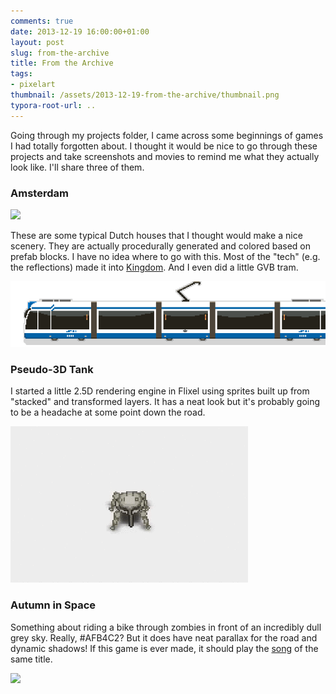 ```yaml
---
comments: true
date: 2013-12-19 16:00:00+01:00
layout: post
slug: from-the-archive
title: From the Archive
tags:
- pixelart
thumbnail: /assets/2013-12-19-from-the-archive/thumbnail.png
typora-root-url: ..
---
```


Going through my projects folder, I came across some beginnings of games I had totally 
forgotten about. I thought it would be nice to go through these projects and take 
screenshots and movies to remind me what they actually look like. I'll share three of them.

### Amsterdam

![](/assets/2013-12-19-from-the-archive/adam.gif)

These are some typical Dutch houses that I thought would make a nice scenery. They are 
actually procedurally generated and colored based on prefab blocks.  I have no 
idea where to go with this. Most of the "tech" (e.g. the reflections) made it into 
[Kingdom](/2013/10/kingdom). And I even did a little GVB tram.

![](/assets/2013-12-19-from-the-archive/tram.png)

### Pseudo-3D Tank

I started a little 2.5D rendering engine in Flixel using sprites built up from "stacked" 
and transformed layers. It has a neat look but it's probably going to be a headache at
some point down the road.

![](/assets/2013-12-19-from-the-archive/tank.gif)


### Autumn in Space

Something about riding a bike through zombies in front of an incredibly dull grey sky. 
Really, #AFB4C2?
But it does have neat parallax for the road and dynamic shadows! If this game is ever made,
it should play the [song](http://www.youtube.com/watch?v=nQJ0793-qiA) of the same title.

![](/assets/2013-12-19-from-the-archive/autumn.gif)
